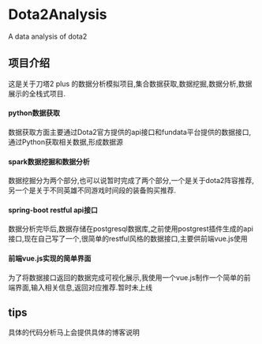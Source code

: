 # Dota2Analysis
A data analysis of dota2

## 项目介绍
这是关于刀塔2 plus 的数据分析模拟项目,集合数据获取,数据挖掘,数据分析,数据展示的全栈式项目.
#### python数据获取
数据获取方面主要通过Dota2官方提供的api接口和fundata平台提供的数据接口,通过Python获取相关数据,形成数据源

#### spark数据挖掘和数据分析
数据挖掘分为两个部分,也可以说暂时完成了两个部分,一个是关于dota2阵容推荐,另一个是关于不同英雄不同游戏时间段的装备购买推荐.

#### spring-boot restful api接口
数据分析完毕后,数据存储在postgresql数据库,之前使用postgrest插件生成的api接口,现在自己写了一个,很简单的restful风格的数据接口,主要供前端vue.js使用

#### 前端vue.js实现的简单界面
为了将数据接口返回的数据完成可视化展示,我使用一个vue.js制作一个简单的前端界面,输入相关信息,返回对应推荐.暂时未上线

## tips 
具体的代码分析马上会提供具体的博客说明
